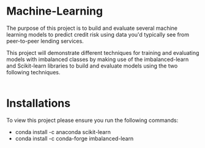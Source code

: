 # Machine-Learning

The purpose of this project is to build and evaluate several machine learning models to predict credit risk using data you'd typically see from peer-to-peer lending services. 

This project will demonstrate different techniques for training and evaluating models with imbalanced classes by making use of the imbalanced-learn and Scikit-learn libraries to build and evaluate models using the two following techniques.<br><br>


# Installations
To view this project please ensure you run the following commands:

- conda install -c anaconda scikit-learn
- conda install -c conda-forge imbalanced-learn